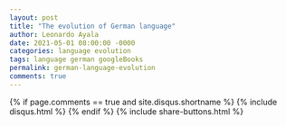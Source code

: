 ```yaml
---
layout: post
title: "The evolution of German language"
author: Leonardo Ayala
date: 2021-05-01 08:00:00 -0000
categories: language evolution
tags: language german googleBooks
permalink: german-language-evolution
comments: true
---
```



{% if page.comments == true and site.disqus.shortname %}
    {% include disqus.html %}
{% endif %}
{% include share-buttons.html %}